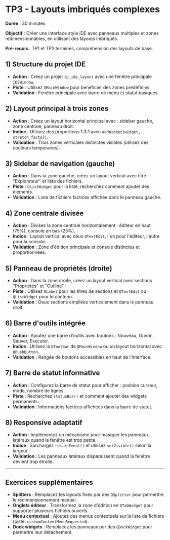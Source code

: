 # TP3 - Layouts imbriqués complexes

**Durée** : 30 minutes

**Objectif** : Créer une interface style IDE avec panneaux multiples et zones redimensionnables, en utilisant des layouts imbriqués.

**Pré-requis** : TP1 et TP2 terminés, compréhension des layouts de base.

## 1) Structure du projet IDE

- **Action** : Créez un projet `tp_ide_layout` avec une fenêtre principale `IDEWindow`.
- **Piste** : Utilisez `QMainWindow` pour bénéficier des zones prédéfinies.
- **Validation** : Fenêtre principale avec barre de menu et statut basiques.

## 2) Layout principal à trois zones

- **Action** : Créez un layout horizontal principal avec : sidebar gauche, zone centrale, panneau droit.
- **Indice** : Utilisez des proportions 1:3:1 avec `addWidget(widget, stretch_factor)`.
- **Validation** : Trois zones verticales distinctes visibles (utilisez des couleurs temporaires).

## 3) Sidebar de navigation (gauche)

- **Action** : Dans la zone gauche, créez un layout vertical avec titre "Explorateur" et liste des fichiers.
- **Piste** : `QListWidget` pour la liste, recherchez comment ajouter des éléments.
- **Validation** : Liste de fichiers factices affichée dans le panneau gauche.

## 4) Zone centrale divisée

- **Action** : Divisez la zone centrale horizontalement : éditeur en haut (75%), console en bas (25%).
- **Indice** : Layout vertical avec deux `QTextEdit`, l'un pour l'éditeur, l'autre pour la console.
- **Validation** : Zone d'édition principale et console distinctes et proportionnées.

## 5) Panneau de propriétés (droite)

- **Action** : Dans la zone droite, créez un layout vertical avec sections "Propriétés" et "Outline".
- **Piste** : Utilisez `QLabel` pour les titres de sections et `QTextEdit` ou `QListWidget` pour le contenu.
- **Validation** : Deux sections empilées verticalement dans le panneau droit.

## 6) Barre d'outils intégrée

- **Action** : Ajoutez une barre d'outils avec boutons : Nouveau, Ouvrir, Sauver, Exécuter.
- **Indice** : Utilisez la `QToolBar` de `QMainWindow` ou un layout horizontal avec `QPushButton`.
- **Validation** : Rangée de boutons accessibles en haut de l'interface.

## 7) Barre de statut informative

- **Action** : Configurez la barre de statut pour afficher : position curseur, mode, nombre de lignes.
- **Piste** : Recherchez `statusBar()` et comment ajouter des widgets permanents.
- **Validation** : Informations factices affichées dans la barre de statut.

## 8) Responsive adaptatif

- **Action** : Implémentez un mécanisme pour masquer les panneaux latéraux quand la fenêtre est trop petite.
- **Indice** : Surchargez `resizeEvent()` et utilisez `setVisible()` selon la largeur.
- **Validation** : Les panneaux latéraux disparaissent quand la fenêtre devient trop étroite.

---

## Exercices supplémentaires

- **Splitters** : Remplacez les layouts fixes par des `QSplitter` pour permettre le redimensionnement manuel.
- **Onglets éditeur** : Transformez la zone d'édition en `QTabWidget` pour supporter plusieurs fichiers ouverts.
- **Menu contextuel** : Ajoutez des menus contextuels sur la liste de fichiers (piste: `customContextMenuRequested`).
- **Dock widgets** : Remplacez les panneaux par des `QDockWidget` pour permettre leur détachement.
